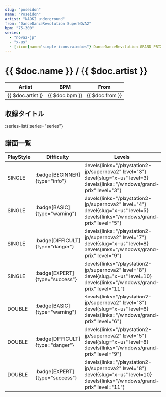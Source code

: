 ```yaml
---
slug: "poseidon"
name: "Poseidon"
artist: "NAOKI underground"
from: "DanceDanceRevolution SuperNOVA2"
bpm: "75-300"
series:
  - "nova2-jp"
  - "x-us"
  - [:icon{name="simple-icons:windows"} DanceDanceRevolution GRAND PRIX](/windows/grand-prix)
---
```


# {{ $doc.name }} / {{ $doc.artist }}

|Artist|BPM|From|
|------|---|----|
|{{ $doc.artist }}|{{ $doc.bpm }}|{{ $doc.from }}|

## 収録タイトル

:series-list{:series="series"}

## 譜面一覧

|PlayStyle|Difficulty|Levels|Notes|Movie|
|---------|----------|------|-----|-----|
|SINGLE| :badge[BEGINNER]{type="info"}| :levels{links="/playstation2-jp/supernova2" level="3"} :level{slug="x-us" level=3}  :levels{links="/windows/grand-prix" level="3"}|87/0||
|SINGLE| :badge[BASIC]{type="warning"}| :levels{links="/playstation2-jp/supernova2" level="4"} :level{slug="x-us" level=5}  :levels{links="/windows/grand-prix" level="5"}|128/5||
|SINGLE| :badge[DIFFICULT]{type="danger"}| :levels{links="/playstation2-jp/supernova2" level="7"} :level{slug="x-us" level=8}  :levels{links="/windows/grand-prix" level="9"}|225/1||
|SINGLE| :badge[EXPERT]{type="success"}| :levels{links="/playstation2-jp/supernova2" level="8"} :level{slug="x-us" level=10}  :levels{links="/windows/grand-prix" level="11"}|298/7||
|DOUBLE| :badge[BASIC]{type="warning"}| :levels{links="/playstation2-jp/supernova2" level="3"} :level{slug="x-us" level=6}  :levels{links="/windows/grand-prix" level="6"}|161/1||
|DOUBLE| :badge[DIFFICULT]{type="danger"}| :levels{links="/playstation2-jp/supernova2" level="5"} :level{slug="x-us" level=8}  :levels{links="/windows/grand-prix" level="9"}|228/1||
|DOUBLE| :badge[EXPERT]{type="success"}| :levels{links="/playstation2-jp/supernova2" level="8"} :level{slug="x-us" level=10}  :levels{links="/windows/grand-prix" level="11"}|276/3||
